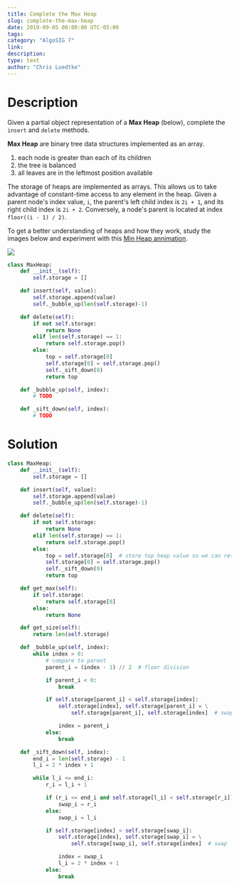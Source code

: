 ```yaml
---
title: Complete the Max Heap
slug: complete-the-max-heap
date: 2019-09-05 00:00:00 UTC-05:00
tags: 
category: "AlgoSIG 7"
link: 
description:
type: text
author: "Chris Luedtke"
---
```


# Description

Given a partial object representation of a **Max Heap** (below), complete the `insert` and `delete` methods.

**Max Heap** are binary tree data structures implemented as an array. 

1. each node is greater than each of its children
1. the tree is balanced
1. all leaves are in the leftmost position available

The storage of heaps are implemented as arrays. This allows us to take advantage of constant-time access to any element in the heap. Given a parent node's index value, `i`, the parent's left child index is `2i + 1`, and its right child index is `2i + 2`. Conversely, a node's parent is located at index `floor((i - 1) / 2)`.

To get a better understanding of heaps and how they work, study the images below and experiment with this [Min Heap annimation](https://www.cs.usfca.edu/~galles/JavascriptVisual/Heap.html).

![](https://upload.wikimedia.org/wikipedia/commons/thumb/3/38/Max-Heap.svg/1280px-Max-Heap.svg.png)


```python
class MaxHeap:
    def __init__(self):
        self.storage = []

    def insert(self, value):
        self.storage.append(value)
        self._bubble_up(len(self.storage)-1)

    def delete(self):
        if not self.storage:
            return None
        elif len(self.storage) == 1:
            return self.storage.pop()
        else:
            top = self.storage[0]
            self.storage[0] = self.storage.pop()
            self._sift_down(0)
            return top

    def _bubble_up(self, index):
        # TODO

    def _sift_down(self, index):
        # TODO
```

# Solution

```python
class MaxHeap:
    def __init__(self):
        self.storage = []

    def insert(self, value):
        self.storage.append(value)
        self._bubble_up(len(self.storage)-1)

    def delete(self):
        if not self.storage:
            return None
        elif len(self.storage) == 1:
            return self.storage.pop()
        else:
            top = self.storage[0]  # store top heap value so we can return it
            self.storage[0] = self.storage.pop()
            self._sift_down(0)
            return top

    def get_max(self):
        if self.storage:
            return self.storage[0]
        else:
            return None

    def get_size(self):
        return len(self.storage)

    def _bubble_up(self, index):
        while index > 0:
            # compare to parent
            parent_i = (index - 1) // 2  # floor division

            if parent_i < 0:
                break

            if self.storage[parent_i] < self.storage[index]:
                self.storage[index], self.storage[parent_i] = \
                    self.storage[parent_i], self.storage[index]  # swap

                index = parent_i
            else:
                break

    def _sift_down(self, index):
        end_i = len(self.storage) - 1
        l_i = 2 * index + 1

        while l_i <= end_i:
            r_i = l_i + 1

            if (r_i <= end_i and self.storage[l_i] < self.storage[r_i]):
                swap_i = r_i
            else:
                swap_i = l_i

            if self.storage[index] < self.storage[swap_i]:
                self.storage[index], self.storage[swap_i] = \
                    self.storage[swap_i], self.storage[index]  # swap

                index = swap_i
                l_i = 2 * index + 1
            else:
                break
```